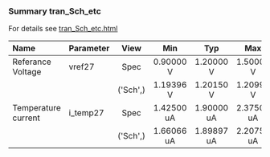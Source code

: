 ### Summary tran_Sch_etc

For details see <a href='tran_Sch_etc.html'>tran_Sch_etc.html</a>

|**Name**|**Parameter**|**View**|**Min** | **Typ** | **Max**|
|:---|:---|:---:|:---:|:---:|:---:|
|Referance Voltage|vref27 | Spec | 0.90000 V | 1.20000 V | 1.50000 V |
| | | ('Sch',)|1.19396 V | 1.20150 V | 1.20996 V |
|Temperature current|i\_temp27 | Spec | 1.42500 uA | 1.90000 uA | 2.37500 uA |
| | | ('Sch',)|1.66066 uA | 1.89897 uA | 2.20754 uA |
